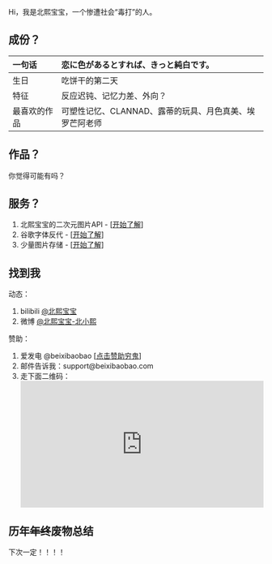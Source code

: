 Hi，我是北熙宝宝，一个惨遭社会“毒打”的人。
<h2>成份？</h2>
<table class="table">
<thead>
<tr>
<th style="text-align: left;">一句话</th>
<th style="text-align: left;">恋に色があるとすれば、きっと純白です。</th>
</tr>
</thead>
<tbody>
<tr>
<td style="text-align: left;">生日</td>
<td style="text-align: left;">吃饼干的第二天</td>
</tr>
<tr>
<td style="text-align: left;">特征</td>
<td style="text-align: left;">反应迟钝、记忆力差、外向？</td>
</tr>
<tr>
<td style="text-align: left;">最喜欢的作品</td>
<td style="text-align: left;">可塑性记忆、CLANNAD、露蒂的玩具、月色真美、埃罗芒阿老师</td>
</tr>
</tbody>
</table>
<h2>作品？</h2>
你觉得可能有吗？
<h2>服务？</h2>
<ol>
 	<li>北熙宝宝的二次元图片API - [<a title="开始了解" href="http://api.beixibaobao.com/pic-ecy/pc/rand.php">开始了解</a>]</li>
 	<li>谷歌字体反代 - [<a title="开始了解" href="https://font.beixibaobao.com">开始了解</a>]</li>
 	<li>少量图片存储 - [<a title="开始了解" href="https://img.beixibaobao.cn">开始了解</a>]</li>
</ol>
<h2>找到我</h2>
动态：
<ol>
 	<li>bilibili <a title="@北熙宝宝" href="https://space.bilibili.com/305018129">@北熙宝宝</a></li>
 	<li>微博 <a title="@北熙宝宝" href="https://weibo.com/beixibaobao">@北熙宝宝-北小熙</a></li>
</ol>
赞助：
<ol>
 	<li>爱发电 @beixibaobao [<a title="点击赞助穷鬼" href="https://afdian.net/@beixibaobao">点击赞助穷鬼</a>]</li>
 	<li>邮件告诉我：support@beixibaobao.com</li>
 	<li>走下面二维码：</li>
<iframe style="border: 0; overflow: hidden; width: 100%; height: 250px;" src="https://blog.beixibaobao.com/donate-simple/index.html"> </iframe>
</ol>
<h2>历年<del>年终</del>废物总结</h2>
下次一定！！！！
